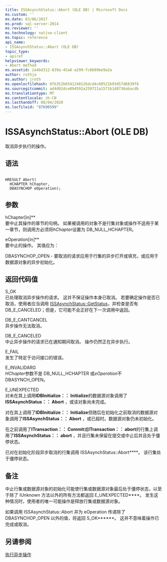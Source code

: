 ```yaml
---
title: ISSAsynchStatus::Abort (OLE DB) | Microsoft Docs
ms.custom: ''
ms.date: 03/06/2017
ms.prod: sql-server-2014
ms.reviewer: ''
ms.technology: native-client
ms.topic: reference
api_name:
- ISSAsynchStatus::Abort (OLE DB)
topic_type:
- apiref
helpviewer_keywords:
- Abort method
ms.assetid: 2a4bd312-839a-45a8-a299-fc8609be9a2a
author: rothja
ms.author: jroth
ms.openlocfilehash: 0fb352b6541240126dcd4c60521b93d57d6839f8
ms.sourcegitcommit: ad4d92dce894592a259721a1571b1d8736abacdb
ms.translationtype: MT
ms.contentlocale: zh-CN
ms.lasthandoff: 08/04/2020
ms.locfileid: "87690599"
---
```

# <a name="issasynchstatusabort-ole-db"></a>ISSAsynchStatus::Abort (OLE DB)
  取消异步执行的操作。  
  
## <a name="syntax"></a>语法  
  
```  
  
HRESULT Abort(  
  HCHAPTER hChapter,  
  DBASYNCHOP eOperation);  
```  
  
## <a name="arguments"></a>参数  
 hChapter[in]**  
 要中止其操作的章节的句柄。 如果被调用的对象不是行集对象或操作不适用于某一章节，则调用方必须将*hChapter*设置为 DB_NULL_HCHAPTER。  
  
 eOperation[in]**  
 要中止的操作。 其值应为：  
  
 DBASYNCHOP_OPEN - 要取消的请求应用于行集的异步打开或填充，或应用于数据源对象的异步初始化。  
  
## <a name="return-code-values"></a>返回代码值  
 S_OK  
 已处理取消异步操作的请求。 这并不保证操作本身已取消。 若要确定操作是否已取消，使用者应当调用 [ISSAsynchStatus::GetStatus](issasynchstatus-getstatus-ole-db.md)，并检查是否有 DB_E_CANCELED；但是，它可能不会正好在下一次调用中返回。  
  
 DB_E_CANTCANCEL  
 异步操作无法取消。  
  
 DB_E_CANCELED  
 中止异步操作的请求已在通知期间取消。 操作仍然正在异步执行。  
  
 E_FAIL  
 发生了特定于访问接口的错误。  
  
 E_INVALIDARG  
 *HChapter*参数不是 DB_NULL_HCHAPTER 或*eOperation*不 DBASYNCH_OPEN。  
  
 E_UNEXPECTED  
 对未在其上调用**IDBInitialize：： Initialize**的数据源对象调用了**ISSAsynchStatus：： Abort** ，或该对象尚未完成。  
  
 对在其上调用了**IDBInitialize：： Initialize**但随后在初始化之前取消的数据源对象调用了**ISSAsynchStatus：： Abort** ，或已超时。数据源对象仍未初始化。  
  
 在之前调用了**ITransaction：： Commit**或**ITransaction：： abort**的行集上调用了**ISSAsynchStatus：： abort** ，并且行集未保留在提交或中止后并且处于僵停状态。  
  
 已对在初始化阶段异步取消的行集调用 ISSAsynchStatus::Abort****。 该行集处于僵停状态。  
  
## <a name="remarks"></a>备注  
 中止行集或数据源对象的初始化可能使行集或数据源对象最后处于僵停状态，以至于除了 IUnknown 方法以外的所有方法都返回 E_UNEXPECTED****。 发生这种情况时，使用者的唯一可能操作是释放行集或数据源对象。  
  
 如果调用 ISSAsynchStatus::Abort 并为 eOperation 传递除了 DBASYNCHOP_OPEN 以外的值，将返回 S_OK******。 这并不意味着操作已完成或取消。  
  
## <a name="see-also"></a>另请参阅  
 [执行异步操作](../native-client/features/performing-asynchronous-operations.md)  
  
  
